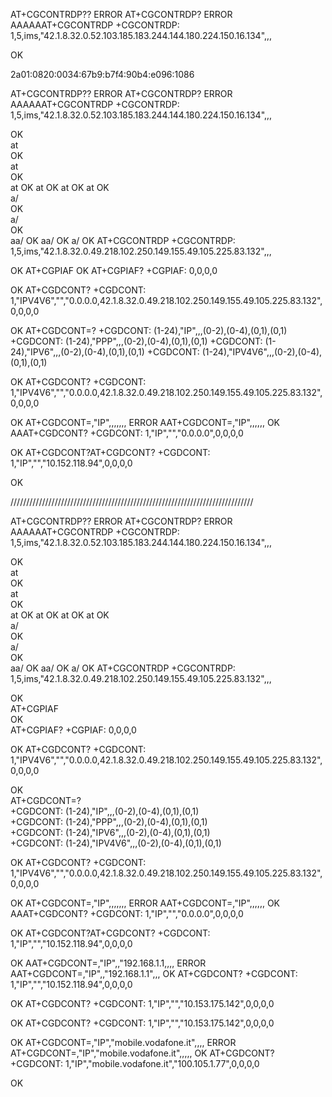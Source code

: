 




AT+CGCONTRDP??
ERROR
AT+CGCONTRDP?
ERROR
AAAAAAT+CGCONTRDP
+CGCONTRDP: 1,5,ims,"42.1.8.32.0.52.103.185.183.244.144.180.224.150.16.134",,,

OK

2a01:0820:0034:67b9:b7f4:90b4:e096:1086



AT+CGCONTRDP??
ERROR
AT+CGCONTRDP?
ERROR
AAAAAAT+CGCONTRDP
+CGCONTRDP: 1,5,ims,"42.1.8.32.0.52.103.185.183.244.144.180.224.150.16.134",,,

OK                                                                 
at                                                                 
OK                                                                 
at                                                                 
OK                                                                 
at
OK
at
OK
at
OK
at
OK                                                                 
a/                                                                 
OK                                                                 
a/                                                                 
OK                                                                 
aa/
OK
aa/
OK
a/
OK
AT+CGCONTRDP
+CGCONTRDP: 1,5,ims,"42.1.8.32.0.49.218.102.250.149.155.49.105.225.83.132",,,

OK
AT+CGPIAF
OK
AT+CGPIAF?
+CGPIAF: 0,0,0,0

OK
AT+CGDCONT?
+CGDCONT: 1,"IPV4V6","","0.0.0.0,42.1.8.32.0.49.218.102.250.149.155.49.105.225.83.132",0,0,0,0

OK
AT+CGDCONT=?
+CGDCONT: (1-24),"IP",,,(0-2),(0-4),(0,1),(0,1)
+CGDCONT: (1-24),"PPP",,,(0-2),(0-4),(0,1),(0,1)
+CGDCONT: (1-24),"IPV6",,,(0-2),(0-4),(0,1),(0,1)
+CGDCONT: (1-24),"IPV4V6",,,(0-2),(0-4),(0,1),(0,1)

OK
AT+CGDCONT?
+CGDCONT: 1,"IPV4V6","","0.0.0.0,42.1.8.32.0.49.218.102.250.149.155.49.105.225.83.132",0,0,0,0

OK
AT+CGDCONT=,"IP",,,,,,,
ERROR
AAT+CGDCONT=,"IP",,,,,,
OK
AAAT+CGDCONT?
+CGDCONT: 1,"IP","","0.0.0.0",0,0,0,0

OK
AT+CGDCONT?AT+CGDCONT?
+CGDCONT: 1,"IP","","10.152.118.94",0,0,0,0

OK


/////////////////////////////////////////////////////////////////////////////

AT+CGCONTRDP??
ERROR
AT+CGCONTRDP?
ERROR
AAAAAAT+CGCONTRDP
+CGCONTRDP: 1,5,ims,"42.1.8.32.0.52.103.185.183.244.144.180.224.150.16.134",,,

OK                                                                 
at                                                                 
OK                                                                 
at                                                                 
OK                                                                 
at
OK
at
OK
at
OK
at
OK                                                                 
a/                                                                 
OK                                                                 
a/                                                                 
OK                                                                 
aa/
OK
aa/
OK
a/
OK
AT+CGCONTRDP
+CGCONTRDP: 1,5,ims,"42.1.8.32.0.49.218.102.250.149.155.49.105.225.83.132",,,
                                                                   
OK                                                                 
AT+CGPIAF                                                          
OK                                                                 
AT+CGPIAF?
+CGPIAF: 0,0,0,0

OK
AT+CGDCONT?
+CGDCONT: 1,"IPV4V6","","0.0.0.0,42.1.8.32.0.49.218.102.250.149.155.49.105.225.83.132",0,0,0,0

OK                                                                 
AT+CGDCONT=?                                                       
+CGDCONT: (1-24),"IP",,,(0-2),(0-4),(0,1),(0,1)                    
+CGDCONT: (1-24),"PPP",,,(0-2),(0-4),(0,1),(0,1)                   
+CGDCONT: (1-24),"IPV6",,,(0-2),(0-4),(0,1),(0,1)                  
+CGDCONT: (1-24),"IPV4V6",,,(0-2),(0-4),(0,1),(0,1)

OK
AT+CGDCONT?
+CGDCONT: 1,"IPV4V6","","0.0.0.0,42.1.8.32.0.49.218.102.250.149.155.49.105.225.83.132",0,0,0,0

OK
AT+CGDCONT=,"IP",,,,,,,
ERROR
AAT+CGDCONT=,"IP",,,,,,
OK
AAAT+CGDCONT?
+CGDCONT: 1,"IP","","0.0.0.0",0,0,0,0

OK
AT+CGDCONT?AT+CGDCONT?
+CGDCONT: 1,"IP","","10.152.118.94",0,0,0,0

OK
AAT+CGDCONT=,"IP",,"192.168.1.1,,,,
ERROR
AAT+CGDCONT=,"IP",,"192.168.1.1",,,
OK
AT+CGDCONT?
+CGDCONT: 1,"IP","","10.152.118.94",0,0,0,0

OK
AT+CGDCONT?
+CGDCONT: 1,"IP","","10.153.175.142",0,0,0,0

OK
AT+CGDCONT?
+CGDCONT: 1,"IP","","10.153.175.142",0,0,0,0

OK
AT+CGDCONT=,"IP","mobile.vodafone.it",,,,
ERROR
AT+CGDCONT=,"IP","mobile.vodafone.it",,,,,
OK
AT+CGDCONT?
+CGDCONT: 1,"IP","mobile.vodafone.it","100.105.1.77",0,0,0,0

OK

# 